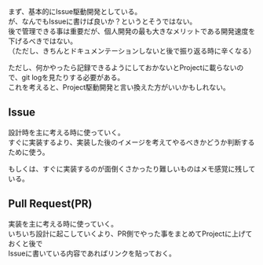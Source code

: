 まず、基本的にIssue駆動開発としている。  
が、なんでもIssueに書けば良いか？というとそうではない。  
後で管理できる事は重要だが、個人開発の最も大きなメリットである開発速度を下げるべきではない。  
（ただし、きちんとドキュメンテーションしないと後で振り返る時に辛くなる）

ただし、何かやったら記録できるようにしておかないとProjectに載らないので、git logを見たりする必要がある。  
これを考えると、Project駆動開発と言い換えた方がいいかもしれない。

## Issue
設計時を主に考える時に使っていく。  
すぐに実装するより、実装した後のイメージを考えてやるべきかどうか判断するために使う。

もしくは、すぐに実装するのが面倒くさかったり難しいものはメモ感覚に残している。

## Pull Request(PR)
実装を主に考える時に使っていく。  
いちいち設計に起こしていくより、PR側でやった事をまとめてProjectに上げておくと後で  
Issueに書いている内容であればリンクを貼っておく。
